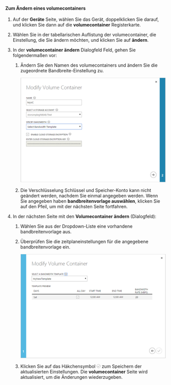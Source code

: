 <!--author=SharS last changed: 1/7/2016-->

#### <a name="to-modify-a-volume-container"></a>Zum Ändern eines volumecontainers
1. Auf der **Geräte** Seite, wählen Sie das Gerät, doppelklicken Sie darauf, und klicken Sie dann auf die **volumecontainer** Registerkarte.
2. Wählen Sie in der tabellarischen Auflistung der volumecontainer, die Einstellung, die Sie ändern möchten, und klicken Sie auf **ändern**.
3. In der **volumecontainer ändern** Dialogfeld Feld, gehen Sie folgendermaßen vor:
   
   1. Ändern Sie den Namen des volumecontainers und ändern Sie die zugeordnete Bandbreite-Einstellung zu. 
      
       ![Volumecontainer mit, Bandbreitenvorlage 1 ändern](./media/storsimple-modify-volume-container/HCS_ModifyVCBT1-include.png)
   2. Die Verschlüsselung Schlüssel und Speicher-Konto kann nicht geändert werden, nachdem Sie einmal angegeben werden. Wenn Sie angegeben haben **bandbreitenvorlage auswählen**, klicken Sie auf den Pfeil, um mit der nächsten Seite fortfahren.
4. In der nächsten Seite mit den **Volumecontainer ändern** (Dialogfeld):
   
   1. Wählen Sie aus der Dropdown-Liste eine vorhandene bandbreitenvorlage aus.
   2. Überprüfen Sie die zeitplaneinstellungen für die angegebene bandbreitenvorlage ein.
      
       ![Volumecontainer mit Bandbreitenvorlage 2 ändern](./media/storsimple-modify-volume-container/HCS_ModifyVCBT2-include.png)
   3. Klicken Sie auf das Häkchensymbol ![Häkchensymbol](./media/storsimple-modify-volume-container/HCS_CheckIcon-include.png) zum Speichern der aktualisierten Einstellungen. Die **volumecontainer** Seite wird aktualisiert, um die Änderungen wiederzugeben.

